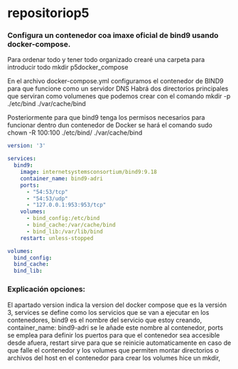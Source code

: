 # repositoriop5

### Configura un contenedor coa imaxe oficial de bind9 usando docker-compose.
Para ordenar todo y tener todo organizado crearé una carpeta para introducir todo  mkdir p5docker_compose

En el archivo docker-compose.yml configuramos  el  contenedor de BIND9 para que  funcione como un servidor DNS
Habrá dos directorios principales que serviran como volumenes que podemos crear con el comando mkdir -p ./etc/bind ./var/cache/bind

Posteriormente para que bind9 tenga los permisos necesarios para funcionar dentro dun contenedor de Docker se hará el comando sudo chown -R 100:100 ./etc/bind/ ./var/cache/bind 
```yaml
version: '3'

services:
  bind9:
    image: internetsystemsconsortium/bind9:9.18
    container_name: bind9-adri
    ports:
      - "54:53/tcp"
      - "54:53/udp"
      - "127.0.0.1:953:953/tcp"
    volumes:
      - bind_config:/etc/bind
      - bind_cache:/var/cache/bind
      - bind_lib:/var/lib/bind
    restart: unless-stopped

volumes:
  bind_config:
  bind_cache:
  bind_lib:

 ```




### Explicación opciones:
El apartado version indica la version del docker compose que es la  versión 3, services se define como los  servicios que se van a ejecutar en los contenedores, bind9 es el nombre del servicio que estoy creando, container_name: bind9-adri  se le añade este nombre al contenedor, ports  se emplea para definir los puertos para que el contenedor sea accesible desde afuera, restart sirve para que se reinicie automaticamente en caso de que falle  el contenedor y los volumes que permiten montar directorios o archivos del host en el contenedor para crear los volumes hice un mkdir,  
